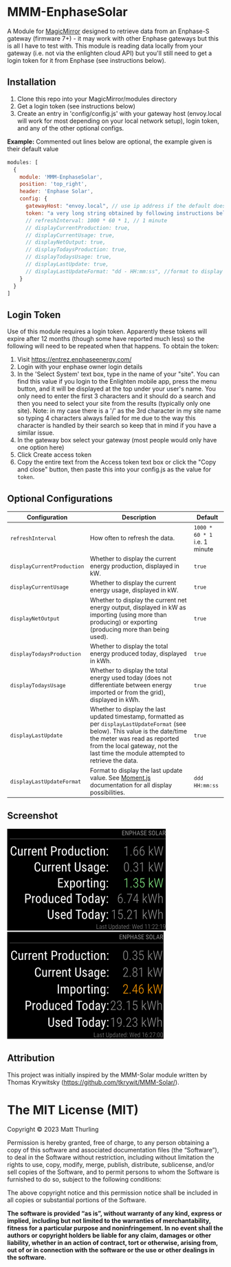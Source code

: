 # MMM-EnphaseSolar
A Module for [MagicMirror](https://github.com/MichMich/MagicMirror) designed to retrieve data from an Enphase-S gateway (firmware 7+) - it may work with other Enphase gateways but this is all I have to test with. This module is reading data locally from your gateway (i.e. not via the enlighten cloud API) but you'll still need to get a login token for it from Enphase (see instructions below).

## Installation
  1. Clone this repo into your MagicMirror/modules directory
  2. Get a login token (see instructions below)
  3. Create an entry in 'config/config.js' with your gateway host (envoy.local will work for most depending on your local network setup), login token, and any of the other optional configs.

 **Example:**
 Commented out lines below are optional, the example given is their default value
````javascript
modules: [
  {
    module: 'MMM-EnphaseSolar',
    position: 'top_right',
    header: 'Enphase Solar',
    config: {
      gatewayHost: "envoy.local", // use ip address if the default doesn't work
      token: "a very long string obtained by following instructions below",
      // refreshInterval: 1000 * 60 * 1, // 1 minute
      // displayCurrentProduction: true,
      // displayCurrentUsage: true,
      // displayNetOutput: true,
      // displayTodaysProduction: true,
      // displayTodaysUsage: true,
      // displayLastUpdate: true,
      // displayLastUpdateFormat: "dd - HH:mm:ss", //format to display the last update. See Moment.js documentation for all display possibilities
    }
  }
]
````

## Login Token
Use of this module requires a login token. Apparently these tokens will expire after 12 months (though some have reported much less) so the following will need to be repeated when that happens. To obtain the token: 
  1. Visit https://entrez.enphaseenergy.com/
  2. Login with your enphase owner login details
  3. In the 'Select System' text box, type in the name of your "site". You can find this value if you login to the Enlighten mobile app, press the menu button, and it will be displayed at the top under your user's name. You only need to enter the first 3 characters and it should do a search and then you need to select your site from the results (typically only one site). Note: in my case there is a '/' as the 3rd character in my site name so typing 4 characters always failed for me due to the way this character is handled by their search so keep that in mind if you have a similar issue.
  4. In the gateway box select your gateway (most people would only have one option here)
  5. Click Create access token
  6. Copy the entire text from the Access token text box or click the "Copy and close" button, then paste this into your config.js as the value for `token`.

## Optional Configurations
| **Configuration** | **Description** | **Default** |
| --- | --- | --- |
| `refreshInterval` | How often to refresh the data. | `1000 * 60 * 1` i.e. 1 minute |
| `displayCurrentProduction` | Whether to display the current energy production, displayed in kW. | `true` |
| `displayCurrentUsage` | Whether to display the current energy usage, displayed in kW. | `true` |
| `displayNetOutput` | Whether to display the current net energy output, displayed in kW as importing (using more than producing) or exporting (producing more than being used). | `true` |
| `displayTodaysProduction` | Whether to display the total energy produced today, displayed in kWh. | `true` |
| `displayTodaysUsage` | Whether to display the total energy used today (does not differentiate between energy imported or from the grid), displayed in kWh. | `true` |
| `displayLastUpdate` | Whether to display the last updated timestamp, formatted as per `displayLastUpdateFormat` (see below). This value is the date/time the meter was read as reported from the local gateway, not the last time the module attempted to retrieve the data. | `true` |
| `displayLastUpdateFormat` | Format to display the last update value. See [Moment.js](https://momentjs.com/docs/#/displaying/) documentation for all display possibilities. | `ddd HH:mm:ss` |


## Screenshot
![alt text](https://github.com/matt-thurling/MMM-EnphaseSolar/blob/main/Screenshot-Exporting.png "Exporting Example")
![alt text](https://github.com/matt-thurling/MMM-EnphaseSolar/blob/main/Screenshot-Importing.png "Importing Example")

## Attribution

This project was initially inspired by the MMM-Solar module written by Thomas Krywitsky (https://github.com/tkrywit/MMM-Solar/).


The MIT License (MIT)
=====================

Copyright © 2023 Matt Thurling

Permission is hereby granted, free of charge, to any person
obtaining a copy of this software and associated documentation
files (the “Software”), to deal in the Software without
restriction, including without limitation the rights to use,
copy, modify, merge, publish, distribute, sublicense, and/or sell
copies of the Software, and to permit persons to whom the
Software is furnished to do so, subject to the following
conditions:

The above copyright notice and this permission notice shall be
included in all copies or substantial portions of the Software.

**The software is provided “as is”, without warranty of any kind, express or implied, including but not limited to the warranties of merchantability, fitness for a particular purpose and noninfringement. In no event shall the authors or copyright holders be liable for any claim, damages or other liability, whether in an action of contract, tort or otherwise, arising from, out of or in connection with the software or the use or other dealings in the software.**
